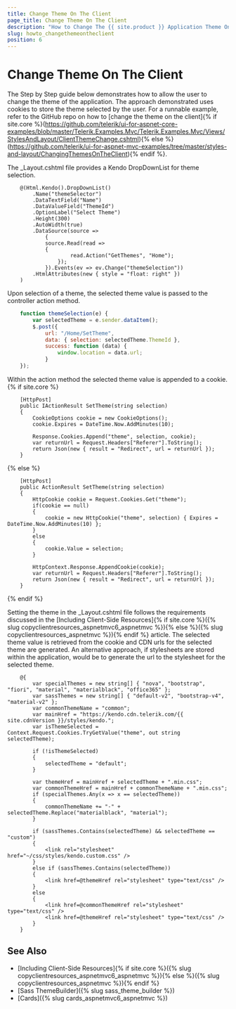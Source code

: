 ```yaml
---
title: Change Theme On The Client 
page_title: Change Theme On The Client
description: "How to Change The {{ site.product }} Application Theme On The Client"
slug: howto_changethemeontheclient
position: 6
---
```


# Change Theme On The Client 

The Step by Step guide below demonstrates how to allow the user to change the theme of the application. The approach demonstrated uses cookies to store the theme selected by the user. For a runnable example, refer to the GitHub repo on how to [change the theme on the client]{% if site.core %}(https://github.com/telerik/ui-for-aspnet-core-examples/blob/master/Telerik.Examples.Mvc/Telerik.Examples.Mvc/Views/StylesAndLayout/ClientThemeChange.cshtml){% else %}(https://github.com/telerik/ui-for-aspnet-mvc-examples/tree/master/styles-and-layout/ChangingThemesOnTheClient){% endif %}.

Тhe _Layout.cshtml file provides a Kendo DropDownList for theme selection.
```razor
    @(Html.Kendo().DropDownList()
        .Name("themeSelector")
        .DataTextField("Name")
        .DataValueField("ThemeId")
        .OptionLabel("Select Theme")
        .Height(300)
        .AutoWidth(true)
        .DataSource(source =>
            {
            source.Read(read =>
            {
                    read.Action("GetThemes", "Home");
                });
            }).Events(ev => ev.Change("themeSelection"))
        .HtmlAttributes(new { style = "float: right" })
    )
```

Upon selection of a theme, the selected theme value is passed to the controller action method.

```javascript
    function themeSelection(e) {
        var selectedTheme = e.sender.dataItem();
        $.post({
            url: "/Home/SetTheme",
            data: { selection: selectedTheme.ThemeId },
            success: function (data) {
                window.location = data.url;
            }
    });
```

Within the action method the selected theme value is appended to a cookie.
{% if site.core %}
```Controller
    [HttpPost]
    public IActionResult SetTheme(string selection)
    {
        CookieOptions cookie = new CookieOptions();
        cookie.Expires = DateTime.Now.AddMinutes(10);

        Response.Cookies.Append("theme", selection, cookie);
        var returnUrl = Request.Headers["Referer"].ToString();
        return Json(new { result = "Redirect", url = returnUrl });
    }
```
{% else %}
```Controller
    [HttpPost]
    public ActionResult SetTheme(string selection)
    {
        HttpCookie cookie = Request.Cookies.Get("theme");
        if(cookie == null)
        {
            cookie = new HttpCookie("theme", selection) { Expires = DateTime.Now.AddMinutes(10) };
        }
        else
        {
            cookie.Value = selection;
        }

        HttpContext.Response.AppendCookie(cookie);
        var returnUrl = Request.Headers["Referer"].ToString();
        return Json(new { result = "Redirect", url = returnUrl });
    }
```
{% endif %}

Setting the theme in the _Layout.cshtml file follows the requirements discussed in the [Including Client-Side Resources]{% if site.core %}({% slug copyclientresources_aspnetmvc6_aspnetmvc %}){% else %}({% slug copyclientresources_aspnetmvc %}){% endif %} article. The selected theme value is retrieved from the cookie and CDN urls for the selected theme are generated. An alternative approach, if stylesheets are stored within the application, would be to generate the url to the stylesheet for the selected theme.

```razor
    @{
        var specialThemes = new string[] { "nova", "bootstrap", "fiori", "material", "materialblack", "office365" };
        var sassThemes = new string[] { "default-v2", "bootstrap-v4", "material-v2" };
        var commonThemeName = "common";
        var mainHref = "https://kendo.cdn.telerik.com/{{ site.cdnVersion }}/styles/kendo.";
        var isThemeSelected = Context.Request.Cookies.TryGetValue("theme", out string selectedTheme);

        if (!isThemeSelected)
        {
            selectedTheme = "default";
        }

        var themeHref = mainHref + selectedTheme + ".min.css";
        var commonThemeHref = mainHref + commonThemeName + ".min.css";
        if (specialThemes.Any(x => x == selectedTheme))
        {
            commonThemeName += "-" + selectedTheme.Replace("materialblack", "material");
        }

        if (sassThemes.Contains(selectedTheme) && selectedTheme == "custom")
        {
            <link rel="stylesheet" href="~/css/styles/kendo.custom.css" />
        }
        else if (sassThemes.Contains(selectedTheme))
        {
            <link href=@themeHref rel="stylesheet" type="text/css" />
        }
        else
        {
            <link href=@commonThemeHref rel="stylesheet" type="text/css" />
            <link href=@themeHref rel="stylesheet" type="text/css" />
        }
    }
```

## See Also

* [Including Client-Side Resources]{% if site.core %}({% slug copyclientresources_aspnetmvc6_aspnetmvc %}){% else %}({% slug copyclientresources_aspnetmvc %}){% endif %}
* [Sass ThemeBuilder]({% slug sass_theme_builder %})
* [Cards]({% slug cards_aspnetmvc6_aspnetmvc %})
